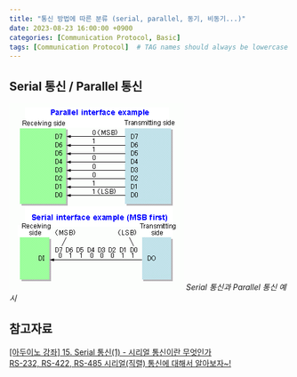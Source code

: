 ```yaml
---
title: "통신 방법에 따른 분류 (serial, parallel, 동기, 비동기...)"
date: 2023-08-23 16:00:00 +0900
categories: [Communication Protocol, Basic]
tags: [Communication Protocol]  # TAG names should always be lowercase
---
```


## Serial 통신 / Parallel 통신
![Serial, Parallel 통신 비교](/assets/img/post_img/serial_parallel_commu.png)
_Serial 통신과 Parallel 통신 예시_


## 참고자료
[[아두이노 강좌] 15. Serial 통신(1) - 시리얼 통신이란 무엇인가](https://blog.naver.com/yuyyulee/220301424499)  
[RS-232, RS-422, RS-485 시리얼(직렬) 통신에 대해서 알아보자~!](https://www.dsun.kr/90)